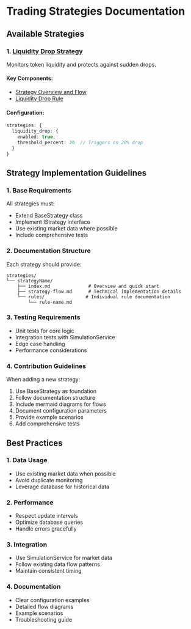 # Trading Strategies Documentation

## Available Strategies

### 1. [Liquidity Drop Strategy](./liquidityDrop/index.md)
Monitors token liquidity and protects against sudden drops.

#### Key Components:
- [Strategy Overview and Flow](./liquidityDrop/liquidity-drop-flow.md)
- [Liquidity Drop Rule](./liquidityDrop/liquidity-drop-rule.md)

#### Configuration:
```typescript
strategies: {
  liquidity_drop: {
    enabled: true,
    threshold_percent: 20  // Triggers on 20% drop
  }
}
```

## Strategy Implementation Guidelines

### 1. Base Requirements
All strategies must:
- Extend BaseStrategy class
- Implement IStrategy interface
- Use existing market data where possible
- Include comprehensive tests

### 2. Documentation Structure
Each strategy should provide:
```
strategies/
└── strategyName/
    ├── index.md              # Overview and quick start
    ├── strategy-flow.md      # Technical implementation details
    └── rules/               # Individual rule documentation
        └── rule-name.md
```

### 3. Testing Requirements
- Unit tests for core logic
- Integration tests with SimulationService
- Edge case handling
- Performance considerations

### 4. Contribution Guidelines
When adding a new strategy:
1. Use BaseStrategy as foundation
2. Follow documentation structure
3. Include mermaid diagrams for flows
4. Document configuration parameters
5. Provide example scenarios
6. Add comprehensive tests

## Best Practices

### 1. Data Usage
- Use existing market data when possible
- Avoid duplicate monitoring
- Leverage database for historical data

### 2. Performance
- Respect update intervals
- Optimize database queries
- Handle errors gracefully

### 3. Integration
- Use SimulationService for market data
- Follow existing data flow patterns
- Maintain consistent timing

### 4. Documentation
- Clear configuration examples
- Detailed flow diagrams
- Example scenarios
- Troubleshooting guide